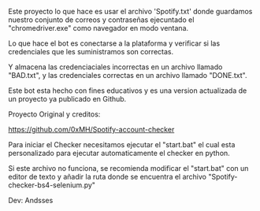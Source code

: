 Este proyecto lo que hace es usar el archivo 'Spotify.txt' donde guardamos nuestro conjunto de correos y contraseñas ejecuntado el "chromedriver.exe" como navegador en modo ventana.

Lo que hace el bot es conectarse a la plataforma y verificar si las credenciales que les suministramos son correctas.

Y almacena las credenciaciales incorrectas en un archivo llamado "BAD.txt", y las credenciales correctas en un archivo
llamado "DONE.txt".

Este bot esta hecho con fines educativos y es una version actualizada de un proyecto ya publicado en Github.

Proyecto Original y creditos:

https://github.com/0xMH/Spotify-account-checker


Para iniciar el Checker necesitamos ejecutar el "start.bat" el cual esta personalizado para ejecutar automaticamente el checker en python.

Si este archivo no funciona, se recomienda modificar el "start.bat" con un editor de texto y añadir la ruta donde se encuentra el archivo "Spotify-checker-bs4-selenium.py"


Dev: Andsses
